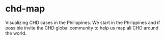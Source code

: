 # chd-map
Visualizing CHD cases in the Philippines. We start in the Philippines and if possible invite the CHD global community to help us map all CHD around the world.
